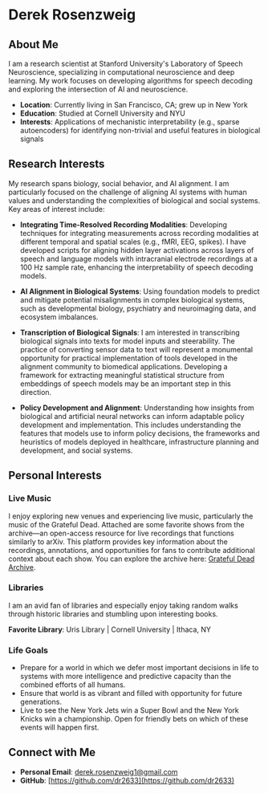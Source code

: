 # Derek Rosenzweig


## About Me

I am a research scientist at Stanford University's Laboratory of Speech Neuroscience, specializing in computational neuroscience and deep learning. My work focuses on developing algorithms for speech decoding and exploring the intersection of AI and neuroscience.

- **Location**: Currently living in San Francisco, CA; grew up in New York
- **Education**: Studied at Cornell University and NYU
- **Interests**: Applications of mechanistic interpretability (e.g., sparse autoencoders) for identifying non-trivial and useful features in biological signals

## Research Interests

My research spans biology, social behavior, and AI alignment. I am particularly focused on the challenge of aligning AI systems with human values and understanding the complexities of biological and social systems. Key areas of interest include:

- **Integrating Time-Resolved Recording Modalities**: Developing techniques for integrating measurements across recording modalities at different temporal and spatial scales (e.g., fMRI, EEG, spikes). I have developed scripts for aligning hidden layer activations across layers of speech and language models with intracranial electrode recordings at a 100 Hz sample rate, enhancing the interpretability of speech decoding models.

- **AI Alignment in Biological Systems**: Using foundation models to predict and mitigate potential misalignments in complex biological systems, such as developmental biology, psychiatry and neuroimaging data, and ecosystem imbalances.

- **Transcription of Biological Signals**: I am interested in transcribing biological signals into texts for model inputs and steerability. The practice of converting sensor data to text will represent a monumental opportunity for practical implementation of tools developed in the alignment community to biomedical applications. Developing a framework for extracting meaningful statistical structure from embeddings of speech models may be an important step in this direction.

- **Policy Development and Alignment**: Understanding how insights from biological and artificial neural networks can inform adaptable policy development and implementation. This includes understanding the features that models use to inform policy decisions, the frameworks and heuristics of models deployed in healthcare, infrastructure planning and development, and social systems.

## Personal Interests 

### Live Music

I enjoy exploring new venues and experiencing live music, particularly the music of the Grateful Dead. Attached are some favorite shows from the archive—an open-access resource for live recordings that functions similarly to arXiv. This platform provides key information about the recordings, annotations, and opportunities for fans to contribute additional context about each show. You can explore the archive here: [Grateful Dead Archive](#).

### Libraries

I am an avid fan of libraries and especially enjoy taking random walks through historic libraries and stumbling upon interesting books.

**Favorite Library**: Uris Library | Cornell University | Ithaca, NY

### Life Goals

- Prepare for a world in which we defer most important decisions in life to systems with more intelligence and predictive capacity than the combined efforts of all humans.
- Ensure that world is as vibrant and filled with opportunity for future generations.
- Live to see the New York Jets win a Super Bowl and the New York Knicks win a championship. Open for friendly bets on which of these events will happen first.

## Connect with Me

- **Personal Email**: [derek.rosenzweig1@gmail.com](mailto:derek.rosenzweig1@gmail.com)
- **GitHub**: [https://github.com/dr2633](https://github.com/dr2633)
